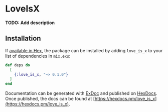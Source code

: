 # LoveIsX

**TODO: Add description**

## Installation

If [available in Hex](https://hex.pm/docs/publish), the package can be installed
by adding `love_is_x` to your list of dependencies in `mix.exs`:

```elixir
def deps do
  [
    {:love_is_x, "~> 0.1.0"}
  ]
end
```

Documentation can be generated with [ExDoc](https://github.com/elixir-lang/ex_doc)
and published on [HexDocs](https://hexdocs.pm). Once published, the docs can
be found at [https://hexdocs.pm/love_is_x](https://hexdocs.pm/love_is_x).


